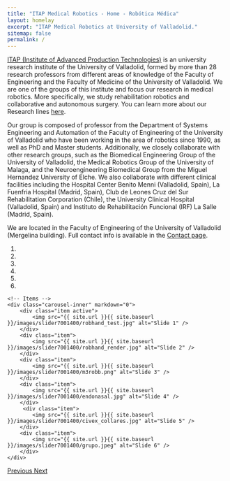 ```yaml
---
title: "ITAP Medical Robotics - Home - Robótica Médica"
layout: homelay
excerpt: "ITAP Medical Robotics at University of Valladolid."
sitemap: false
permalink: /
---
```


  
  
[ITAP (Institute of Advanced Production Technologies)](https://www.itap.uva.es/) is an university research institute of the University of Valladolid, formed by more than 28 research professors from different areas of knowledge of the Faculty of Engineering and the Faculty of Medicine of the University of Valladolid. 
We are one of the groups of this institute and focus our research in medical robotics. More specifically, we study rehabilitation robotics and collaborative and autonomous surgery. You can learn more about our Research lines [here](/research).

Our group is composed of professor from the Department of Systems Engineering and Automation of the Faculty of Engineering of the University of Valladolid who have been working in the area of robotics since 1990, 
as well as PhD and Master students. Additionally, we closely collaborate with other research groups, such as the Biomedical Engineering Group of the University of Valladolid, the Medical Robotics Group of the University of
Malaga, and the Neuroengineering Biomedical Group from the Miguel Hernandez University of Elche. We also collaborate with different clinical facilities including the Hospital Center Benito Menni (Valladolid, Spain), La Fuenfria Hospital (Madrid, Spain), Club de Leones Cruz del Sur Rehabilitation Corporation (Chile), the University Clinical Hospital (Valladolid, Spain) and Instituto de Rehabilitación Funcional (IRF) La Salle (Madrid, Spain).

We are located in the Faculty of Engineering of the University of Valladolid (Mergelina building). Full contact info is available in the [Contact page](/contact).

<div markdown="0" id="carousel" class="carousel slide" data-ride="carousel" data-interval="4000" data-pause="hover" >
    <!-- Menu -->
    <ol class="carousel-indicators">
        <li data-target="#carousel" data-slide-to="0" class="active"></li>
        <li data-target="#carousel" data-slide-to="1"></li>
        <li data-target="#carousel" data-slide-to="2"></li>
        <li data-target="#carousel" data-slide-to="3"></li>
        <li data-target="#carousel" data-slide-to="4"></li>
        <li data-target="#carousel" data-slide-to="5"></li>
    </ol>

    <!-- Items -->
    <div class="carousel-inner" markdown="0">
        <div class="item active">
            <img src="{{ site.url }}{{ site.baseurl }}/images/slider7001400/robhand_test.jpg" alt="Slide 1" />
        </div>
        <div class="item">
            <img src="{{ site.url }}{{ site.baseurl }}/images/slider7001400/robhand_render.jpg" alt="Slide 2" />
        </div>
        <div class="item">
            <img src="{{ site.url }}{{ site.baseurl }}/images/slider7001400/m3robb.png" alt="Slide 3" />
        </div>
        <div class="item">
            <img src="{{ site.url }}{{ site.baseurl }}/images/slider7001400/endonasal.jpg" alt="Slide 4" />
        </div>       
         <div class="item">
            <img src="{{ site.url }}{{ site.baseurl }}/images/slider7001400/civex_collares.jpg" alt="Slide 5" />
        </div>
        <div class="item">
            <img src="{{ site.url }}{{ site.baseurl }}/images/slider7001400/grupo.jpeg" alt="Slide 6" />
        </div>
    </div>
  <a class="left carousel-control" href="#carousel" role="button" data-slide="prev">
    <span class="glyphicon glyphicon-chevron-left" aria-hidden="true"></span>
    <span class="sr-only">Previous</span>
  </a>
  <a class="right carousel-control" href="#carousel" role="button" data-slide="next">
    <span class="glyphicon glyphicon-chevron-right" aria-hidden="true"></span>
    <span class="sr-only">Next</span>
  </a>
</div>

<!--

We are grateful for funding from Leiden University, [NWO](www.nwo.nl) ([Vidi talent scheme](http://www.nwo.nl/en/research-and-results/programmes/Talent+Scheme) and the [Frontiers in Nanoscience program](https://www.universiteitleiden.nl/en/research/research-projects/science/frontiers-of-nanoscience-nanofront)), and from an [ERC starting grant](https://erc.europa.eu/funding/starting-grants).

<figure class="fourth">
  <img src="{{ site.url }}{{ site.baseurl }}/images/logopic/Logo_Leiden.jpg" style="width: 210px">
  <img src="{{ site.url }}{{ site.baseurl }}/images/logopic/Logo_Nanofront.jpg" style="width: 110px">
  <img src="{{ site.url }}{{ site.baseurl }}/images/logopic/Logo_NWO.jpg" style="width: 120px">
  <img src="{{ site.url }}{{ site.baseurl }}/images/logopic/Logo_ERC.jpg" style="width: 110px">
</figure>

-->
